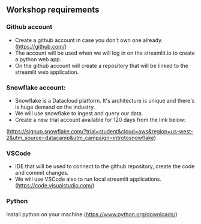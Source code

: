 ## Workshop requirements
### Github account
- Create a github account in case you don't own one already.(https://github.com/)
- The account will be used when we will log in on the streamlit.io to create a python web app.
- On the github account will create a repository that will be linked to the streamlit web application.

### Snowflake account:
- Snowflake is a Datacloud platform. It's architecture is unique and there's is huge demand on the industry.
- We will use snowflake to ingest and query our data.
- Create a new trial account available for 120 days from the link below:

(https://signup.snowflake.com/?trial=student&cloud=aws&region=us-west-2&utm_source=datacamp&utm_campaign=introtosnowflake)

### VSCode
- IDE that will be used to connect to the github repository, create the code and commit changes.
- We will use VSCode also to run local streamlit applications.(https://code.visualstudio.com/)

### Python
Install python on your machine.(https://www.python.org/downloads/)